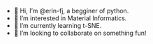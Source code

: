 - 👋 Hi, I’m @erin-fj, a begginer of python.
- 👀 I’m interested in Material Informatics.
- 🌱 I’m currently learning t-SNE.
- 💞️ I’m looking to collaborate on something fun!

<!---
ern-fjt/ern-fjt is a ✨ special ✨ repository because its `README.md` (this file) appears on your GitHub profile.
You can click the Preview link to take a look at your changes.
--->
